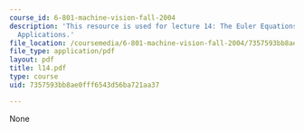 ```yaml
---
course_id: 6-801-machine-vision-fall-2004
description: 'This resource is used for lecture 14: The Euler Equations and their
  Applications.'
file_location: /coursemedia/6-801-machine-vision-fall-2004/7357593bb8ae0fff6543d56ba721aa37_l14.pdf
file_type: application/pdf
layout: pdf
title: l14.pdf
type: course
uid: 7357593bb8ae0fff6543d56ba721aa37

---
```

None